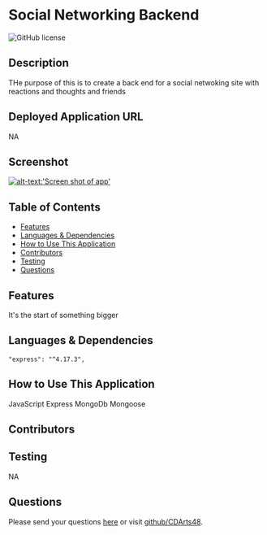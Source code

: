 # Social Networking Backend

![GitHub license](https://img.shields.io/badge/license-APACHE2.0-blue.svg)

## Description
THe purpose of this is to create a back end for a social netwoking site with reactions and thoughts and friends

## Deployed Application URL
NA

## Screenshot

[![alt-text:'Screen shot of app']() 
](https://drive.google.com/file/d/1H8se8i7oddABmDJhWdgyJ9gMisNuZhQv/view)

## Table of Contents
* [Features](#features)
* [Languages & Dependencies](#languages--dependencies)
* [How to Use This Application](#how-to-use-this-application)
* [Contributors](#contributors)
* [Testing](#testing)
* [Questions](#questions)

## Features
  It's the start of something bigger
  
## Languages & Dependencies
    "express": "^4.17.3",
  
## How to Use This Application
  JavaScript Express MongoDb Mongoose

  ## Contributors
  
  
## Testing
  NA

## Questions
  Please send your questions [here](mailto:cdartswebdev@gmail.com?subject=[GitHub]%20Dev%20Connect) or visit [github/CDArts48](https://github.com/CDArts48).
